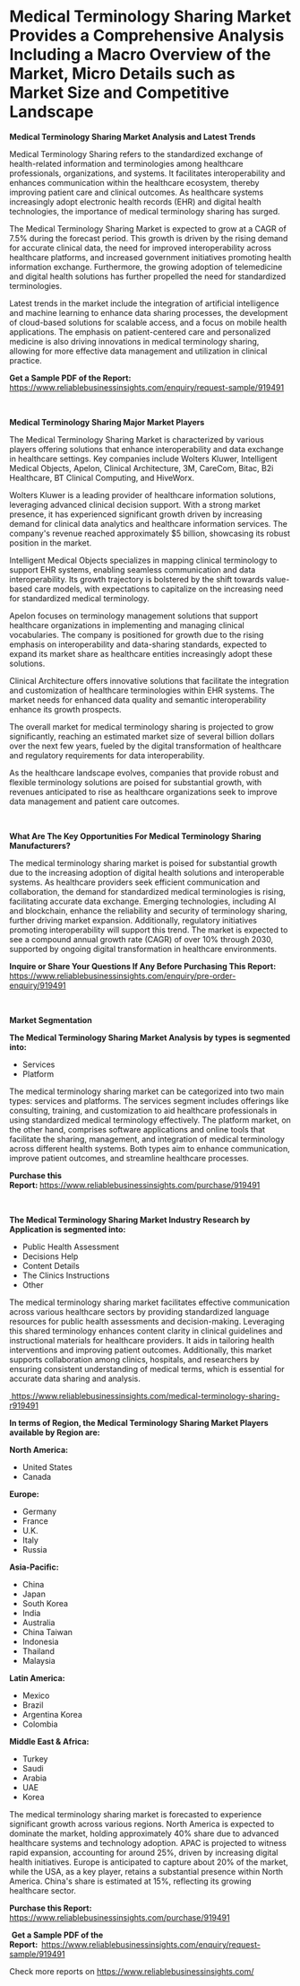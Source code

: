 <p><h1>Medical Terminology Sharing Market Provides a Comprehensive Analysis Including a Macro Overview of the Market, Micro Details such as Market Size and Competitive Landscape</h1></p><p><strong>Medical Terminology Sharing Market Analysis and Latest Trends</strong></p>
<p><p>Medical Terminology Sharing refers to the standardized exchange of health-related information and terminologies among healthcare professionals, organizations, and systems. It facilitates interoperability and enhances communication within the healthcare ecosystem, thereby improving patient care and clinical outcomes. As healthcare systems increasingly adopt electronic health records (EHR) and digital health technologies, the importance of medical terminology sharing has surged.</p><p>The Medical Terminology Sharing Market is expected to grow at a CAGR of 7.5% during the forecast period. This growth is driven by the rising demand for accurate clinical data, the need for improved interoperability across healthcare platforms, and increased government initiatives promoting health information exchange. Furthermore, the growing adoption of telemedicine and digital health solutions has further propelled the need for standardized terminologies.</p><p>Latest trends in the market include the integration of artificial intelligence and machine learning to enhance data sharing processes, the development of cloud-based solutions for scalable access, and a focus on mobile health applications. The emphasis on patient-centered care and personalized medicine is also driving innovations in medical terminology sharing, allowing for more effective data management and utilization in clinical practice.</p></p>
<p><strong>Get a Sample PDF of the Report:&nbsp;</strong> <a href="https://www.reliablebusinessinsights.com/enquiry/request-sample/919491?utm_campaign=3281&utm_medium=2&utm_source=Github&utm_content=ia&utm_term=07032025&utm_id=medical-terminology-sharing">https://www.reliablebusinessinsights.com/enquiry/request-sample/919491</a></p>
<p>&nbsp;</p>
<p><strong>Medical Terminology Sharing Major Market Players</strong></p>
<p><p>The Medical Terminology Sharing Market is characterized by various players offering solutions that enhance interoperability and data exchange in healthcare settings. Key companies include Wolters Kluwer, Intelligent Medical Objects, Apelon, Clinical Architecture, 3M, CareCom, Bitac, B2i Healthcare, BT Clinical Computing, and HiveWorx.</p><p>Wolters Kluwer is a leading provider of healthcare information solutions, leveraging advanced clinical decision support. With a strong market presence, it has experienced significant growth driven by increasing demand for clinical data analytics and healthcare information services. The company's revenue reached approximately $5 billion, showcasing its robust position in the market.</p><p>Intelligent Medical Objects specializes in mapping clinical terminology to support EHR systems, enabling seamless communication and data interoperability. Its growth trajectory is bolstered by the shift towards value-based care models, with expectations to capitalize on the increasing need for standardized medical terminology.</p><p>Apelon focuses on terminology management solutions that support healthcare organizations in implementing and managing clinical vocabularies. The company is positioned for growth due to the rising emphasis on interoperability and data-sharing standards, expected to expand its market share as healthcare entities increasingly adopt these solutions.</p><p>Clinical Architecture offers innovative solutions that facilitate the integration and customization of healthcare terminologies within EHR systems. The market needs for enhanced data quality and semantic interoperability enhance its growth prospects.</p><p>The overall market for medical terminology sharing is projected to grow significantly, reaching an estimated market size of several billion dollars over the next few years, fueled by the digital transformation of healthcare and regulatory requirements for data interoperability.</p><p>As the healthcare landscape evolves, companies that provide robust and flexible terminology solutions are poised for substantial growth, with revenues anticipated to rise as healthcare organizations seek to improve data management and patient care outcomes.</p></p>
<p>&nbsp;</p>
<p><strong>What Are The Key Opportunities For Medical Terminology Sharing Manufacturers?</strong></p>
<p><p>The medical terminology sharing market is poised for substantial growth due to the increasing adoption of digital health solutions and interoperable systems. As healthcare providers seek efficient communication and collaboration, the demand for standardized medical terminologies is rising, facilitating accurate data exchange. Emerging technologies, including AI and blockchain, enhance the reliability and security of terminology sharing, further driving market expansion. Additionally, regulatory initiatives promoting interoperability will support this trend. The market is expected to see a compound annual growth rate (CAGR) of over 10% through 2030, supported by ongoing digital transformation in healthcare environments.</p></p>
<p><strong>Inquire or Share Your Questions If Any Before Purchasing This Report:</strong> <a href="https://www.reliablebusinessinsights.com/enquiry/pre-order-enquiry/919491?utm_campaign=3281&utm_medium=2&utm_source=Github&utm_content=ia&utm_term=07032025&utm_id=medical-terminology-sharing">https://www.reliablebusinessinsights.com/enquiry/pre-order-enquiry/919491</a></p>
<p>&nbsp;</p>
<p><strong>Market Segmentation</strong></p>
<p><strong>The Medical Terminology Sharing Market Analysis by types is segmented into:</strong></p>
<p><ul><li>Services</li><li>Platform</li></ul></p>
<p><p>The medical terminology sharing market can be categorized into two main types: services and platforms. The services segment includes offerings like consulting, training, and customization to aid healthcare professionals in using standardized medical terminology effectively. The platform market, on the other hand, comprises software applications and online tools that facilitate the sharing, management, and integration of medical terminology across different health systems. Both types aim to enhance communication, improve patient outcomes, and streamline healthcare processes.</p></p>
<p><strong>Purchase this Report:&nbsp;</strong><a href="https://www.reliablebusinessinsights.com/purchase/919491?utm_campaign=3281&utm_medium=2&utm_source=Github&utm_content=ia&utm_term=07032025&utm_id=medical-terminology-sharing">https://www.reliablebusinessinsights.com/purchase/919491</a></p>
<p>&nbsp;</p>
<p><strong>The Medical Terminology Sharing Market Industry Research by Application is segmented into:</strong></p>
<p><ul><li>Public Health Assessment</li><li>Decisions Help</li><li>Content Details</li><li>The Clinics Instructions</li><li>Other</li></ul></p>
<p><p>The medical terminology sharing market facilitates effective communication across various healthcare sectors by providing standardized language resources for public health assessments and decision-making. Leveraging this shared terminology enhances content clarity in clinical guidelines and instructional materials for healthcare providers. It aids in tailoring health interventions and improving patient outcomes. Additionally, this market supports collaboration among clinics, hospitals, and researchers by ensuring consistent understanding of medical terms, which is essential for accurate data sharing and analysis.</p></p>
<p><a href="https://www.reliablebusinessinsights.com/medical-terminology-sharing-r919491?utm_campaign=3281&utm_medium=2&utm_source=Github&utm_content=ia&utm_term=07032025&utm_id=medical-terminology-sharing">&nbsp;https://www.reliablebusinessinsights.com/medical-terminology-sharing-r919491</a></p>
<p><strong>In terms of Region, the Medical Terminology Sharing Market Players available by Region are:</strong></p>
<p>
    <p> <strong> North America: </strong>
        <ul>
            <li>United States</li>
            <li>Canada</li>
        </ul>
        </p> 
    <p> <strong> Europe: </strong>
        <ul>
            <li>Germany</li>
            <li>France</li>
            <li>U.K.</li>
            <li>Italy</li>
            <li>Russia</li>
        </ul>
        </p> 
    <p> <strong> Asia-Pacific: </strong>
        <ul>
            <li>China</li>
            <li>Japan</li>
            <li>South Korea</li>
            <li>India</li>
            <li>Australia</li>
            <li>China Taiwan</li>
            <li>Indonesia</li>
            <li>Thailand</li>
            <li>Malaysia</li>
        </ul>
        </p> 
    <p> <strong> Latin America: </strong>
        <ul>
            <li>Mexico</li>
            <li>Brazil</li>
            <li>Argentina Korea</li>
            <li>Colombia</li>
        </ul>
        </p> 
    <p> <strong> Middle East & Africa: </strong>
        <ul>
            <li>Turkey</li>
            <li>Saudi</li>
            <li>Arabia</li>
            <li>UAE</li>
            <li>Korea</li>
        </ul>
    </p>
    </p>
<p><p>The medical terminology sharing market is forecasted to experience significant growth across various regions. North America is expected to dominate the market, holding approximately 40% share due to advanced healthcare systems and technology adoption. APAC is projected to witness rapid expansion, accounting for around 25%, driven by increasing digital health initiatives. Europe is anticipated to capture about 20% of the market, while the USA, as a key player, retains a substantial presence within North America. China's share is estimated at 15%, reflecting its growing healthcare sector.</p></p>
<p><strong>Purchase this Report: </strong><a href="https://www.reliablebusinessinsights.com/purchase/919491?utm_campaign=3281&utm_medium=2&utm_source=Github&utm_content=ia&utm_term=07032025&utm_id=medical-terminology-sharing">https://www.reliablebusinessinsights.com/purchase/919491</a></p>
<p>&nbsp;<strong>Get a Sample PDF of the Report:&nbsp;&nbsp;</strong><a href="https://www.reliablebusinessinsights.com/enquiry/request-sample/919491?utm_campaign=3281&utm_medium=2&utm_source=Github&utm_content=ia&utm_term=07032025&utm_id=medical-terminology-sharing">https://www.reliablebusinessinsights.com/enquiry/request-sample/919491</a></p>
<p><strong></strong></p>
<p>Check more reports on <a href="https://www.reliablebusinessinsights.com/?utm_campaign=3281&utm_medium=2&utm_source=Github&utm_content=ia&utm_term=07032025&utm_id=medical-terminology-sharing">https://www.reliablebusinessinsights.com/</a></p>